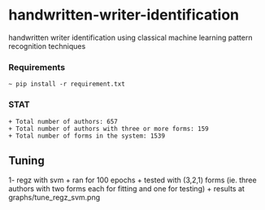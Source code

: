 # handwritten-writer-identification
handwritten writer identification using classical machine learning pattern recognition techniques 

### Requirements
    ~ pip install -r requirement.txt 

### STAT
    + Total number of authors: 657
    + Total number of authors with three or more forms: 159
    + Total number of forms in the system: 1539

## Tuning

1- regz with svm
    + ran for 100 epochs
    + tested with (3,2,1) forms (ie. three authors with two forms each for fitting and one for testing)
    + results at graphs/tune_regz_svm.png